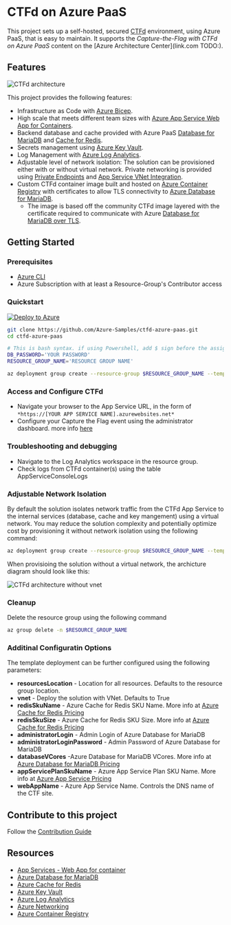 # CTFd on Azure PaaS

This project sets up a self-hosted, secured [CTFd][ctfd] environment, using Azure PaaS, that is easy to maintain.
It supports the *Capture-the-Flag with CTFd on Azure PaaS* content on the [Azure Architecture Center](link.com TODO:).

## Features

![CTFd architecture](/assets/architecture-with-vnet.png)

This project provides the following features:

* Infrastructure as Code with [Azure Bicep][bicep].
* High scale that meets different team sizes with [Azure App Service Web App for Containers][app-service].
* Backend database and cache provided with Azure PaaS [Database for MariaDB][mariadb] and [Cache for Redis][redis].
* Secrets management using [Azure Key Vault][keyvault].
* Log Management with [Azure Log Analytics][log-analytics].
* Adjustable level of network isolation: The solution can be provisioned either with or without virtual network. Private networking is provided using [Private Endpoints][private-endpoint] and [App Service VNet Integration][vnet-integration].
* Custom CTFd container image built and hosted on [Azure Container Registry][container-registry] with certificates to allow TLS connectivity to [Azure Database for MariaDB][mariadb].
  * The image is based off the community CTFd image layered with the certificate required to communicate with Azure [Database for MariaDB over TLS](https://learn.microsoft.com/en-us/azure/mariadb/concepts-ssl-connection-security).

## Getting Started

### Prerequisites

* [Azure CLI][az-cli-installation]
* Azure Subscription with at least a Resource-Group's Contributor access

### Quickstart

[![Deploy to Azure](https://aka.ms/deploytoazurebutton)](https://portal.azure.com/#create/Microsoft.Template/uri/https%3A%2F%2Fraw.githubusercontent.com%2Fjimmyboy_10101%2Fctfd-azure-paas%2Fmain%2Fazuredeploy.json)

```bash
git clone https://github.com/Azure-Samples/ctfd-azure-paas.git
cd ctfd-azure-paas

# This is bash syntax. if using Powershell, add $ sign before the assignments (i.e. $DB_PASSWORD='YOUR PASSWORD')
DB_PASSWORD='YOUR PASSWORD'
RESOURCE_GROUP_NAME='RESOURCE GROUP NAME'

az deployment group create --resource-group $RESOURCE_GROUP_NAME --template-file ctfd.bicep --parameters administratorLoginPassword=$DB_PASSWORD 
```

### Access and Configure CTFd

* Navigate your browser to the App Service URL, in the form of `*https://[YOUR APP SERVICE NAME].azurewebsites.net*`
* Configure your Capture the Flag event using the administrator dashboard. more info [here](https://docs.ctfd.io/tutorials/getting-started)

### Troubleshooting and debugging

* Navigate to the Log Analytics workspace in the resource group.
* Check logs from CTFd container(s) using the table AppServiceConsoleLogs

### Adjustable Network Isolation

By default the solution isolates network traffic from the CTFd App Service to the internal services (database, cache and key mangement) using a virtual network.
You may reduce the solution complexity and potentially optimize cost by provisioning it without network isolation using the following command:

```bash
az deployment group create --resource-group $RESOURCE_GROUP_NAME --template-file ctfd.bicep --parameters administratorLoginPassword=$DB_PASSWORD --parameters vnet=False
```

When provisioing the solution without a virtual network, the archicture diagram should look like this:

![CTFd architecture without vnet](/assets/architecture-without-vnet.png)

### Cleanup

Delete the resource group using the following command

```bash
az group delete -n $RESOURCE_GROUP_NAME
```

### Additinal Configuratin Options

The template deployment can be further configured using the following parameters:

* **resourcesLocation** - Location for all resources. Defaults to the resource group location.
* **vnet** - Deploy the solution with VNet. Defaults to True
* **redisSkuName** - Azure Cache for Redis SKU Name. More info at [Azure Cache for Redis Pricing][redis-pricing]
* **redisSkuSize** - Azure Cache for Redis SKU Size. More info at [Azure Cache for Redis Pricing][redis-pricing]
* **administratorLogin** - Admin Login of Azure Database for MariaDB
* **administratorLoginPassword** - Admin Password of Azure Database for MariaDB
* **databaseVCores** -Azure Database for MariaDB VCores. More info at [Azure Database for MariaDB Pricing][mariadb-pricing]
* **appServicePlanSkuName** - Azure App Service Plan SKU Name. More info at [Azure App Service Pricing][app-service-pricing]
* **webAppName** - Azure App Service Name. Controls the DNS name of the CTF site.

## Contribute to this project

Follow the [Contribution Guide](./CONTRIBUTING.md)

## Resources

* [App Services - Web App for container][app-service]
* [Azure Database for MariaDB][mariadb]
* [Azure Cache for Redis][redis]
* [Azure Key Vault][keyvault]
* [Azure Log Analytics][log-analytics]
* [Azure Networking][azure-networking]
* [Azure Container Registry][container-registry]

<!-- Links -->
[ctfd]: https://github.com/CTFd/CTFd
[bicep]: https://learn.microsoft.com/azure/azure-resource-manager/bicep/overview?tabs=bicep
[app-service]: https://azure.microsoft.com/products/app-service/containers/
[mariadb]: https://azure.microsoft.com/services/mariadb/
[redis]: https://www.microsoft.com/azure/redis-cache/cache-overview
[keyvault]: https://azure.microsoft.com/services/key-vault
[log-analytics]: https://learn.microsoft.com/azure/azure-monitor/log-query/log-analytics-overview
[private-endpoint]: https://learn.microsoft.com/azure/private-link/private-endpoint-overview
[vnet-integration]: https://learn.microsoft.com/azure/app-service/overview-vnet-integration
[az-cli-installation]: https://learn.microsoft.com/cli/azure/install-azure-cli
[azure-networking]: https://learn.microsoft.com/azure/virtual-network/virtual-networks-overview
[container-registry]: https://learn.microsoft.com/azure/container-registry/
[redis-pricing]: https://azure.microsoft.com/pricing/details/cache/
[mariadb-pricing]: https://learn.microsoft.com/azure/mariadb/concepts-pricing-tiers
[app-service-pricing]: https://azure.microsoft.com/pricing/details/app-service/linux/
